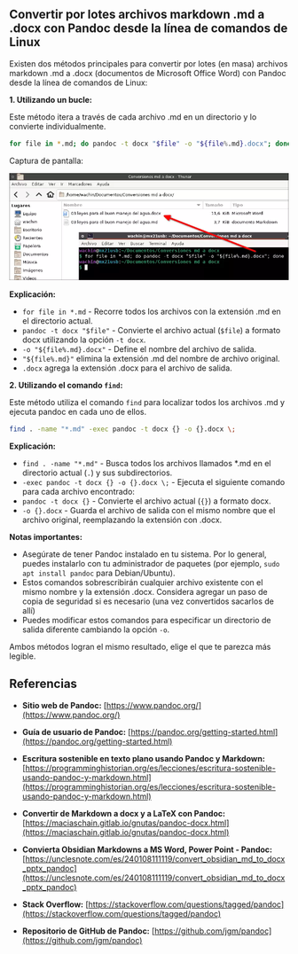 

## Convertir por lotes archivos markdown .md a .docx con Pandoc desde la línea de comandos de Linux

Existen dos métodos principales para convertir por lotes (en masa) archivos markdown .md a .docx (documentos de Microsoft Office Word) con Pandoc desde la línea de comandos de Linux:

**1. Utilizando un bucle:**

Este método itera a través de cada archivo .md en un directorio y lo convierte individualmente.

```bash
for file in *.md; do pandoc -t docx "$file" -o "${file%.md}.docx"; done
```
Captura de pantalla:

![](vx_images/166154013288886.webp)

**Explicación:**

* `for file in *.md` - Recorre todos los archivos con la extensión .md en el directorio actual.
* `pandoc -t docx "$file"` - Convierte el archivo actual (`$file`) a formato docx utilizando la opción `-t docx`.
* `-o "${file%.md}.docx"` - Define el nombre del archivo de salida.
* `"${file%.md}"` elimina la extensión .md del nombre de archivo original.
* `.docx` agrega la extensión .docx para el archivo de salida.

**2. Utilizando el comando `find`:**

Este método utiliza el comando `find` para localizar todos los archivos .md y ejecuta pandoc en cada uno de ellos.

```bash
find . -name "*.md" -exec pandoc -t docx {} -o {}.docx \;
```

**Explicación:**

* `find . -name "*.md"` - Busca todos los archivos llamados *.md en el directorio actual (`.`) y sus subdirectorios.
* `-exec pandoc -t docx {} -o {}.docx \;` - Ejecuta el siguiente comando para cada archivo encontrado:
* `pandoc -t docx {}` - Convierte el archivo actual (`{}`) a formato docx.
* `-o {}.docx` - Guarda el archivo de salida con el mismo nombre que el archivo original, reemplazando la extensión con .docx.

**Notas importantes:**

* Asegúrate de tener Pandoc instalado en tu sistema. Por lo general, puedes instalarlo con tu administrador de paquetes (por ejemplo, `sudo apt install pandoc` para Debian/Ubuntu).
* Estos comandos sobrescribirán cualquier archivo existente con el mismo nombre y la extensión .docx. Considera agregar un paso de copia de seguridad si es necesario (una vez convertidos sacarlos de allí)
* Puedes modificar estos comandos para especificar un directorio de salida diferente cambiando la opción `-o`.

Ambos métodos logran el mismo resultado, elige el que te parezca más legible.


## Referencias

* **Sitio web de Pandoc:** [https://www.pandoc.org/](https://www.pandoc.org/)

* **Guía de usuario de Pandoc:** [https://pandoc.org/getting-started.html](https://pandoc.org/getting-started.html)

* **Escritura sostenible en texto plano usando Pandoc y Markdown:** [https://programminghistorian.org/es/lecciones/escritura-sostenible-usando-pandoc-y-markdown.html](https://programminghistorian.org/es/lecciones/escritura-sostenible-usando-pandoc-y-markdown.html)

* **Convertir de Markdown a docx y a LaTeX con Pandoc:** [https://maciaschain.gitlab.io/gnutas/pandoc-docx.html](https://maciaschain.gitlab.io/gnutas/pandoc-docx.html)

* **Convierta Obsidian Markdowns a MS Word, Power Point - Pandoc:** [https://unclesnote.com/es/240108111119/convert_obsidian_md_to_docx_pptx_pandoc](https://unclesnote.com/es/240108111119/convert_obsidian_md_to_docx_pptx_pandoc)

* **Stack Overflow:** [https://stackoverflow.com/questions/tagged/pandoc](https://stackoverflow.com/questions/tagged/pandoc)

* **Repositorio de GitHub de Pandoc:** [https://github.com/jgm/pandoc](https://github.com/jgm/pandoc)



